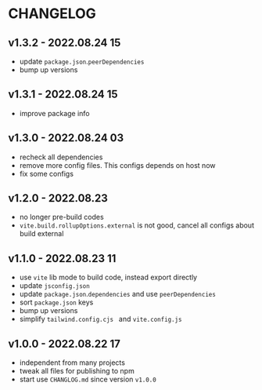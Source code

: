# CHANGELOG

## v1.3.2 - 2022.08.24 15
* update `package.json`.`peerDependencies`
* bump up versions


## v1.3.1 - 2022.08.24 15
* improve package info


## v1.3.0 - 2022.08.24 03
* recheck all dependencies
* remove more config files. This configs depends on host now
* fix some configs


## v1.2.0 - 2022.08.23
* no longer pre-build codes
* `vite.build.rollupOptions.external` is not good, cancel all configs about build external


## v1.1.0 - 2022.08.23 11
* use `vite` lib mode to build code, instead export directly
* update `jsconfig.json`
* update `package.json`.`dependencies` and use `peerDependencies`
* sort `package.json` keys
* bump up versions
* simplify `tailwind.config.cjs ` and `vite.config.js`


## v1.0.0 - 2022.08.22 17
* independent from many projects
* tweak all files for publishing to npm
* start use `CHANGLOG.md` since version `v1.0.0`
